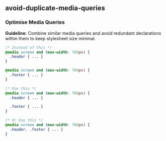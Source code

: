 ## avoid-duplicate-media-queries

### Optimise Media Queries

**Guideline:** Combine similar media queries and avoid redundant declarations within them to keep stylesheet size minimal.

```css
/* Instead of this */
@media screen and (max-width: 768px) {
  .header { ... }
}

@media screen and (max-width: 768px) {
  .footer { ... }
}

/* Use this */
@media screen and (max-width: 768px) {
  .header { ... }

  .footer { ... }
}

/* Or Use this */
@media screen and (max-width: 768px) {
  .header, .footer { ... }
}
```